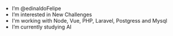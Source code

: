 - I’m @edinaldoFelipe
- I’m interested in New Challenges
- I'm working with Node, Vue, PHP, Laravel, Postgress and Mysql
- I’m currently studying AI
